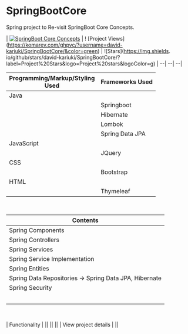 # SpringBootCore
Spring project to Re-visit SpringBoot Core Concepts.

| [![SpringBoot Core Concepts](https://img.shields.io/badge/DAVID-KARIUKi-<COLOR>.svg)](https://shields.io/) | !
[Project Views]
(https://komarev.com/ghpvc/?username=david-kariuki/SpringBootCore/&color=green) | ![Stars](https://img.shields.
io/github/stars/david-kariuki/SpringBootCore/?label=Project%20Stars&logo=Project%20stars&logoColor=g) |
--| --| --|

| Programming/Markup/Styling<br>Used | Frameworks Used <br> |
|-|-|
| Java |
|| Springboot |
|| Hibernate | 
|| Lombok |
|| Spring Data JPA |
| JavaScript |
|| JQuery |
|CSS|
|| Bootstrap |
|HTML|
|| Thymeleaf |

<br>

| Contents |
|-|
| Spring Components |
| Spring Controllers |
| Spring Services |
| Spring Service Implementation |
| Spring Entities |
| Spring Data Repositories -> Spring Data JPA, Hibernate |
| Spring Security |
||
||
||
||
||

<br>

| Functionality |
||
||
||
| View project details |
||


